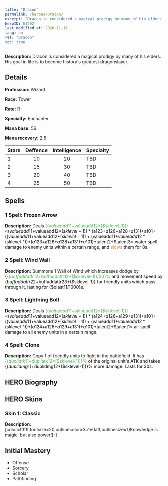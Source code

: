 ```yaml
---
title: "Dracon"
permalink: /heroes/Dracon/
excerpt: "Dracon is considered a magical prodigy by many of his elders. His goal in life is to become history's greatest dragonslayer."
heroID: 61202
last_modified_at: 2020-11-16
lang: en
ref: "Dracon"
toc: true
---
```

 **Description:** Dracon is considered a magical prodigy by many of his elders. His goal in life is to become history's greatest dragonslayer.
## Details
 **Profession:** Wizard

 **Race:** Tower

 **Rate:** R

 **Specialty:** Enchanter

 **Mana base:** 56

 **Mana recovery:** 2.5


  | Stars   |    Deffence    |  Intelligence  |      Specialty     |
  |---------|:---------------:|:---------------:|--------------------|
  |    1    | 10 | 20 | TBD |
  |    2    | 15 | 30 | TBD |
  |    3    | 20 | 40 | TBD |
  |    4    | 25 | 50 | TBD |

## Spells
### 1 Spell: Frozen Arrow
 **Description:** Deals <span style="color: #48b946">{($valueadd11+$valueadd12*($sklevel-1))}<span style="color: black"><($valueadd11+$valueadd12*($sklevel-1))*($a123+$a126+$a128+$a131)+$a101+(($valueadd11+$valueadd12*($sklevel-1))+($valueadd11+$valueadd12*($sklevel-1))*($a123+$a126+$a128+$a131)+$a101)*$talent2+$talent3> water spell damage to enemy units within a certain range, and <span style="color: #e07c44">slows<span style="color: black"> them for 8s.

### 2 Spell: Wind Wall
 **Description:** Summons 1 Wall of Wind which increases dodge by {<span style="color: #48b946">{($buffaddattr12+$buffaddattr13*($sklevel-1))/20}%<span style="color: black"> and movement speed by {$buffaddattr22+$buffaddattr23*($sklevel-1)} for friendly units which pass through it, lasting for {$olast11/1000}s.

### 3 Spell: Lightning Bolt
 **Description:** Deals <span style="color: #48b946">{($valueadd11+$valueadd12*($sklevel-1))}<span style="color: black"><($valueadd11+$valueadd12*($sklevel-1))*($a124+$a126+$a129+$a131)+$a101+(($valueadd11+$valueadd12*($sklevel-1))+($valueadd11+$valueadd12*($sklevel-1))*($a124+$a126+$a129+$a131)+$a101)*$talent2+$talent1> air spell damage to all enemy units in a certain range.

### 4 Spell: Clone
 **Description:** Copy 1 of friendly units to fight in the battlefield. It has <span style="color: #48b946">{($dupliatk11+$dupliatk12*($sklevel-1))}%<span style="color: black"> of the original unit's ATK and takes {($duplidmg11+$duplidmg12*($sklevel-1))}% more damage. Lasts for 30s.


## HERO Biography

## HERO Skins
### Skin 1: **Classic**

 **Description:** [color=ffffff,fontsize=20,outlinecolor=3c1e0aff,outlinesize=1]Knowledge is magic, but also power![-]



## Initial Mastery
   - Offense
   - Sorcery
   - Scholar
   - Pathfinding
